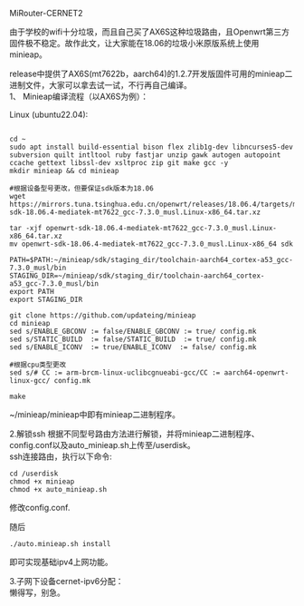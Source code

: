 MiRouter-CERNET2  


由于学校的wifi十分垃圾，而且自己买了AX6S这种垃圾路由，且Openwrt第三方固件极不稳定。故作此文，让大家能在18.06的垃圾小米原版系统上使用minieap。  


release中提供了AX6S(mt7622b，aarch64)的1.2.7开发版固件可用的minieap二进制文件，大家可以拿去试一试，不行再自己编译。  
1、 Minieap编译流程（以AX6S为例）：  

Linux (ubuntu22.04):  

```

cd ~
sudo apt install build-essential bison flex zlib1g-dev libncurses5-dev subversion quilt intltool ruby fastjar unzip gawk autogen autopoint ccache gettext libssl-dev xsltproc zip git make gcc -y
mkdir minieap && cd minieap

#根据设备型号更改，但要保证sdk版本为18.06
wget https://mirrors.tuna.tsinghua.edu.cn/openwrt/releases/18.06.4/targets/mediatek/mt7622/openwrt-sdk-18.06.4-mediatek-mt7622_gcc-7.3.0_musl.Linux-x86_64.tar.xz

tar -xjf openwrt-sdk-18.06.4-mediatek-mt7622_gcc-7.3.0_musl.Linux-x86_64.tar.xz
mv openwrt-sdk-18.06.4-mediatek-mt7622_gcc-7.3.0_musl.Linux-x86_64 sdk

PATH=$PATH:~/minieap/sdk/staging_dir/toolchain-aarch64_cortex-a53_gcc-7.3.0_musl/bin
STAGING_DIR=~/minieap/sdk/staging_dir/toolchain-aarch64_cortex-a53_gcc-7.3.0_musl/bin
export PATH
export STAGING_DIR

git clone https://github.com/updateing/minieap
cd minieap
sed s/ENABLE_GBCONV := false/ENABLE_GBCONV := true/ config.mk
sed s/STATIC_BUILD  := false/STATIC_BUILD  := true/ config.mk
sed s/ENABLE_ICONV  := true/ENABLE_ICONV  := false/ config.mk

#根据cpu类型更改
sed s/# CC := arm-brcm-linux-uclibcgnueabi-gcc/CC := aarch64-openwrt-linux-gcc/ config.mk

make  

```

~/minieap/minieap中即有minieap二进制程序。    


2.解锁ssh 根据不同型号路由方法进行解锁，并将minieap二进制程序、config.conf以及auto_minieap.sh上传至/userdisk。  
ssh连接路由，执行以下命令:  

```
cd /userdisk
chmod +x minieap
chmod +x auto_minieap.sh
```

修改config.conf.  

随后
```  
./auto.minieap.sh install  
```
即可实现基础ipv4上网功能。  

3.子网下设备cernet-ipv6分配：  
懒得写，别急。  















